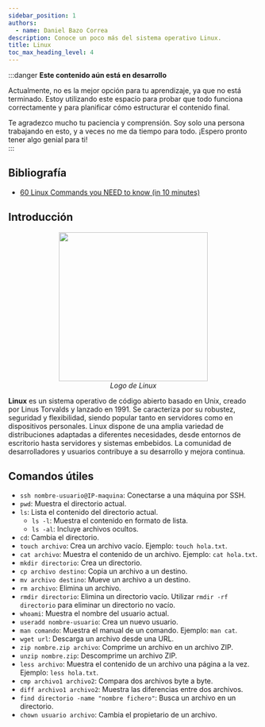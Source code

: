 ```yaml
---
sidebar_position: 1
authors:
  - name: Daniel Bazo Correa
description: Conoce un poco más del sistema operativo Linux.
title: Linux
toc_max_heading_level: 4
---
```


:::danger **Este contenido aún está en desarrollo**

Actualmente, no es la mejor opción para tu aprendizaje, ya que no está
terminado. Estoy utilizando este espacio para probar que todo funciona
correctamente y para planificar cómo estructurar el contenido final.

Te agradezco mucho tu paciencia y comprensión. Soy solo una persona trabajando
en esto, y a veces no me da tiempo para todo. ¡Espero pronto tener algo genial
para ti!  
:::

## Bibliografía

- [60 Linux Commands you NEED to know (in 10 minutes)](https://www.youtube.com/watch?v=gd7BXuUQ91w)

## Introducción

<p align="center">
  <img src={require("../../img/linux-logo.png").default} height="300"/>
  <br />
  <em>Logo de Linux</em>
</p>

**Linux** es un sistema operativo de código abierto basado en Unix, creado por
Linus Torvalds y lanzado en 1991. Se caracteriza por su robustez, seguridad y
flexibilidad, siendo popular tanto en servidores como en dispositivos
personales. Linux dispone de una amplia variedad de distribuciones adaptadas a
diferentes necesidades, desde entornos de escritorio hasta servidores y sistemas
embebidos. La comunidad de desarrolladores y usuarios contribuye a su desarrollo
y mejora continua.

## Comandos útiles

- `ssh nombre-usuario@IP-maquina`: Conectarse a una máquina por SSH.
- `pwd`: Muestra el directorio actual.
- `ls`: Lista el contenido del directorio actual.
  - `ls -l`: Muestra el contenido en formato de lista.
  - `ls -al`: Incluye archivos ocultos.
- `cd`: Cambia el directorio.
- `touch archivo`: Crea un archivo vacío. Ejemplo: `touch hola.txt`.
- `cat archivo`: Muestra el contenido de un archivo. Ejemplo: `cat hola.txt`.
- `mkdir directorio`: Crea un directorio.
- `cp archivo destino`: Copia un archivo a un destino.
- `mv archivo destino`: Mueve un archivo a un destino.
- `rm archivo`: Elimina un archivo.
- `rmdir directorio`: Elimina un directorio vacío. Utilizar
  `rmdir -rf directorio` para eliminar un directorio no vacío.
- `whoami`: Muestra el nombre del usuario actual.
- `useradd nombre-usuario`: Crea un nuevo usuario.
- `man comando`: Muestra el manual de un comando. Ejemplo: `man cat`.
- `wget url`: Descarga un archivo desde una URL.
- `zip nombre.zip archivo`: Comprime un archivo en un archivo ZIP.
- `unzip nombre.zip`: Descomprime un archivo ZIP.
- `less archivo`: Muestra el contenido de un archivo una página a la vez.
  Ejemplo: `less hola.txt`.
- `cmp archivo1 archivo2`: Compara dos archivos byte a byte.
- `diff archivo1 archivo2`: Muestra las diferencias entre dos archivos.
- `find directorio -name "nombre fichero"`: Busca un archivo en un directorio.
- `chown usuario archivo`: Cambia el propietario de un archivo.
